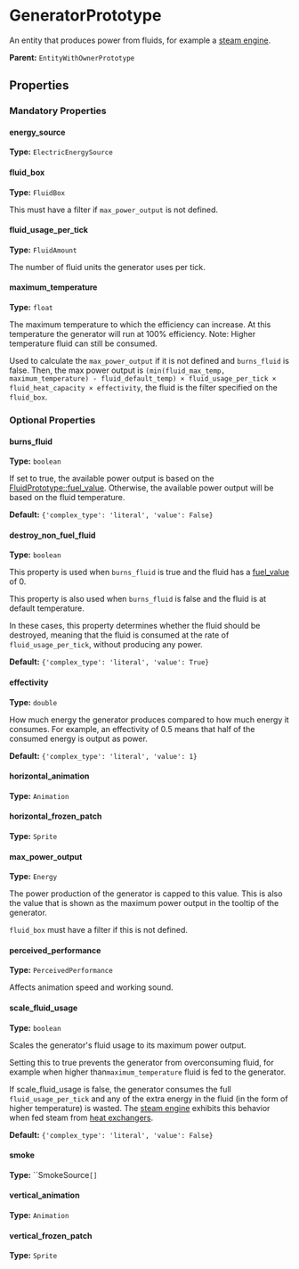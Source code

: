 # GeneratorPrototype

An entity that produces power from fluids, for example a [steam engine](https://wiki.factorio.com/Steam_engine).

**Parent:** `EntityWithOwnerPrototype`

## Properties

### Mandatory Properties

#### energy_source

**Type:** `ElectricEnergySource`



#### fluid_box

**Type:** `FluidBox`

This must have a filter if `max_power_output` is not defined.

#### fluid_usage_per_tick

**Type:** `FluidAmount`

The number of fluid units the generator uses per tick.

#### maximum_temperature

**Type:** `float`

The maximum temperature to which the efficiency can increase. At this temperature the generator will run at 100% efficiency. Note: Higher temperature fluid can still be consumed.

Used to calculate the `max_power_output` if it is not defined and `burns_fluid` is false. Then, the max power output is `(min(fluid_max_temp, maximum_temperature) - fluid_default_temp) × fluid_usage_per_tick × fluid_heat_capacity × effectivity`, the fluid is the filter specified on the `fluid_box`.

### Optional Properties

#### burns_fluid

**Type:** `boolean`

If set to true, the available power output is based on the [FluidPrototype::fuel_value](prototype:FluidPrototype::fuel_value). Otherwise, the available power output will be based on the fluid temperature.

**Default:** `{'complex_type': 'literal', 'value': False}`

#### destroy_non_fuel_fluid

**Type:** `boolean`

This property is used when `burns_fluid` is true and the fluid has a [fuel_value](prototype:FluidPrototype::fuel_value) of 0.

This property is also used when `burns_fluid` is false and the fluid is at default temperature.

In these cases, this property determines whether the fluid should be destroyed, meaning that the fluid is consumed at the rate of `fluid_usage_per_tick`, without producing any power.

**Default:** `{'complex_type': 'literal', 'value': True}`

#### effectivity

**Type:** `double`

How much energy the generator produces compared to how much energy it consumes. For example, an effectivity of 0.5 means that half of the consumed energy is output as power.

**Default:** `{'complex_type': 'literal', 'value': 1}`

#### horizontal_animation

**Type:** `Animation`



#### horizontal_frozen_patch

**Type:** `Sprite`



#### max_power_output

**Type:** `Energy`

The power production of the generator is capped to this value. This is also the value that is shown as the maximum power output in the tooltip of the generator.

`fluid_box` must have a filter if this is not defined.

#### perceived_performance

**Type:** `PerceivedPerformance`

Affects animation speed and working sound.

#### scale_fluid_usage

**Type:** `boolean`

Scales the generator's fluid usage to its maximum power output.

Setting this to true prevents the generator from overconsuming fluid, for example when higher than`maximum_temperature` fluid is fed to the generator.

If scale_fluid_usage is false, the generator consumes the full `fluid_usage_per_tick` and any of the extra energy in the fluid (in the form of higher temperature) is wasted. The [steam engine](https://wiki.factorio.com/Steam_engine) exhibits this behavior when fed steam from [heat exchangers](https://wiki.factorio.com/Heat_exchanger).

**Default:** `{'complex_type': 'literal', 'value': False}`

#### smoke

**Type:** ``SmokeSource`[]`



#### vertical_animation

**Type:** `Animation`



#### vertical_frozen_patch

**Type:** `Sprite`



